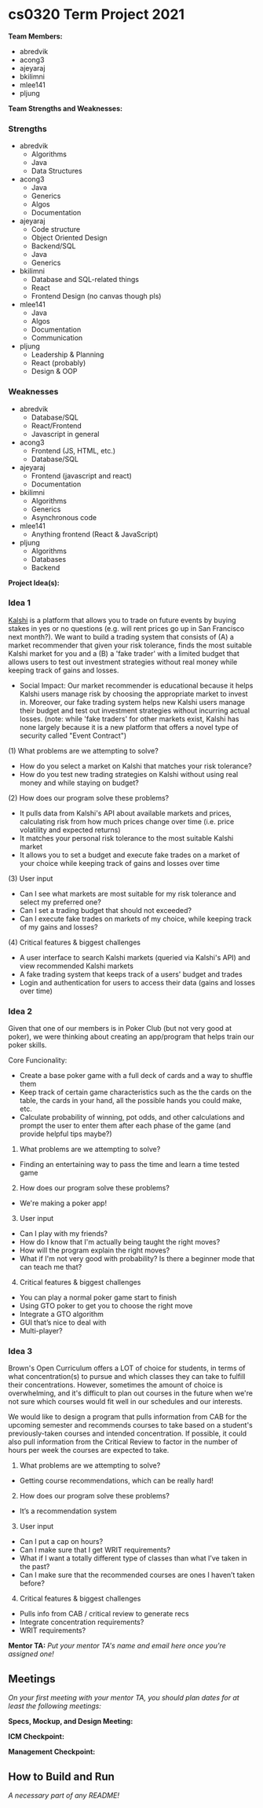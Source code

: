 # cs0320 Term Project 2021

**Team Members:** 
- abredvik
- acong3
- ajeyaraj
- bkilimni
- mlee141
- pljung

**Team Strengths and Weaknesses:** 

### Strengths
- abredvik
  - Algorithms
  - Java
  - Data Structures
- acong3
  - Java
  - Generics
  - Algos
  - Documentation
- ajeyaraj
  - Code structure
  - Object Oriented Design
  - Backend/SQL
  - Java
  - Generics
- bkilimni
  - Database and SQL-related things
  - React
  - Frontend Design (no canvas though pls)
- mlee141
  - Java
  - Algos
  - Documentation
  - Communication
- pljung
  - Leadership & Planning
  - React (probably)
  - Design & OOP
### Weaknesses 
- abredvik
  - Database/SQL
  - React/Frontend
  - Javascript in general
- acong3
  - Frontend (JS, HTML, etc.)
  - Database/SQL
- ajeyaraj
  - Frontend (javascript and react)
  - Documentation
- bkilimni
  - Algorithms
  - Generics
  - Asynchronous code
- mlee141
  - Anything frontend (React & JavaScript)
- pljung
  - Algorithms
  - Databases 
  - Backend


**Project Idea(s):** 
### Idea 1
[Kalshi](https://kalshi.com/) is a platform that allows you to trade on future events by buying stakes in yes or no questions (e.g. will rent prices go up in San Francisco next month?). We want to build a trading system that consists of (A) a market recommender that given your risk tolerance, finds the most suitable Kalshi market for you and a (B) a 'fake trader' with a limited budget that allows users to test out investment strategies without real money while keeping track of gains and losses. 

- Social Impact: 
Our market recommender is educational because it helps Kalshi users manage risk by choosing the appropriate market to invest in. Moreover, our fake trading system helps new Kalshi users manage their budget and test out investment strategies without incurring actual losses. (note: while 'fake traders' for other markets exist, Kalshi has none largely because it is a new platform that offers a novel type of security called "Event Contract")

(1) What problems are we attempting to solve?
  - How do you select a market on Kalshi that matches your risk tolerance? 
  - How do you test new trading strategies on Kalshi without using real money and while staying on budget?

(2) How does our program solve these problems?
  - It pulls data from Kalshi's API about available markets and prices, calculating risk from how much prices change over time (i.e. price volatility and expected returns)
  - It matches your personal risk tolerance to the most suitable Kalshi market 
  - It allows you to set a budget and execute fake trades on a market of your choice while keeping track of gains and losses over time

(3) User input
  - Can I see what markets are most suitable for my risk tolerance and select my preferred one? 
  - Can I set a trading budget that should not exceeded?
  - Can I execute fake trades on markets of my choice, while keeping track of my gains and losses?

(4) Critical features & biggest challenges
  - A user interface to search Kalshi markets (queried via Kalshi's API) and view recommended Kalshi markets
  - A fake trading system that keeps track of a users' budget and trades
  - Login and authentication for users to access their data (gains and losses over time)

### Idea 2
Given that one of our members is in Poker Club (but not very good at poker), we were thinking about creating an app/program that helps train our poker skills.

Core Funcionality:
  - Create a base poker game with a full deck of cards and a way to shuffle them
  - Keep track of certain game characteristics such as the the cards on the table, the cards in your hand, all the possible hands you could make, etc.
  - Calculate probability of winning, pot odds, and other calculations and prompt the user to enter them after each phase of the game (and provide helpful tips maybe?)

1. What problems are we attempting to solve?
  - Finding an entertaining way to pass the time and learn a time tested game
2. How does our program solve these problems?
  - We're making a poker app!
3. User input
  - Can I play with my friends?
  - How do I know that I'm actually being taught the right moves?
  - How will the program explain the right moves?
  - What if I'm not very good with probability? Is there a beginner mode that can teach me that?
4. Critical features & biggest challenges
  - You can play a normal poker game start to finish
  - Using GTO poker to get you to choose the right move
  - Integrate a GTO algorithm
  - GUI that’s nice to deal with
  - Multi-player?

### Idea 3

Brown's Open Curriculum offers a LOT of choice for students, in terms of what concentration(s) to pursue and which classes they can take to fulfill their concentrations. However, sometimes the amount of choice is overwhelming, and it's difficult to plan out courses in the future when we're not sure which courses would fit well in our schedules and our interests.

We would like to design a program that pulls information from CAB for the upcoming semester and recommends courses to take based on a student's previously-taken courses and intended concentration. If possible, it could also pull information from the Critical Review to factor in the number of hours per week the courses are expected to take.


1. What problems are we attempting to solve?
  - Getting course recommendations, which can be really hard!
2. How does our program solve these problems?
  - It’s a recommendation system 
3. User input
  - Can I put a cap on hours?
  - Can I make sure that I get WRIT requirements?
  - What if I want a totally different type of classes than what I’ve taken in the past?
  - Can I make sure that the recommended courses are ones I haven’t taken before?
4. Critical features & biggest challenges
  - Pulls info from CAB / critical review to generate recs
  - Integrate concentration requirements?
  - WRIT requirements?


**Mentor TA:** _Put your mentor TA's name and email here once you're assigned one!_

## Meetings
_On your first meeting with your mentor TA, you should plan dates for at least the following meetings:_

**Specs, Mockup, and Design Meeting:**

**ICM Checkpoint:**

**Management Checkpoint:**

## How to Build and Run
_A necessary part of any README!_
